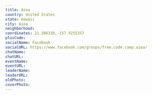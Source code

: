 ```yaml
---
title: Aiea
country: United States
state: Hawaii
city: Aiea
neighborhood: 
coordinates: 21.386338,-157.9255357
plusCode:
socialName: Facebook
socialURL: https://www.facebook.com/groups/free.code.camp.aiea/
chatName:
chatURL:
eventName:
eventURL:
leaderName:
leaderURL:
oldPhoto: 
coverPhoto:
---
```

